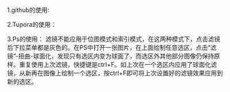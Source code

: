 1.github的使用:

2.Tupora的使用：

3.Ps的使用：
滤镜不能应用于位图模式和索引模式，在这两种模式下，点击滤镜后下拉菜单都是灰色的。在PS中打开一张图片，在上面绘制任意选区，点击“滤镜”-扭曲-球面化，发现只有选区内变为球面了，而选区外其他部分图像仍保持原样。重复使用上次滤镜，快捷键是ctrl+F。如上次在一个选区内应用了球面化滤镜，从新再在图像上绘制一个选区，按ctrl+F即可将上次设置好的滤镜效果应用到新的选区。

